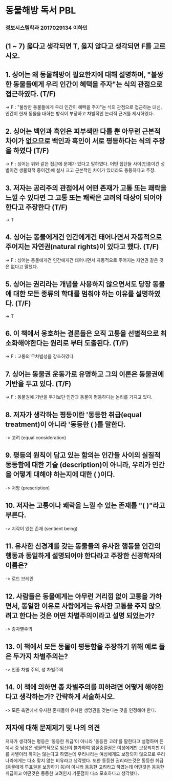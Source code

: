 # 동물해방 독서 PBL

### 정보시스템학과 2017029134 이하민

## (1 ~ 7) 옳다고 생각되면 T, 옳지 않다고 생각되면 F를 고르시오.

## 1. 싱어는 왜 동물해방이 필요한지에 대해 설명하며, "불쌍한 동물들에게 우리 인간이 혜택을 주자"는 식의 관점으로 접근하였다. (T/F)

-> F : "불쌍한 동물들에게 우리 인간이 혜택을 주자"는 식의 관점으로 접근하는 대신, 인간이 현재 동물을 대하는 방식이 부당하고 차별적인 논리적 근거를 제시하였다.

## 2. 싱어는 백인과 흑인은 피부색만 다를 뿐 아무런 근본적 차이가 없으므로 백인과 흑인이 서로 평등하다는 식의 주장을 하였다 (T/F)

-> F : 싱어는 위와 같은 접근에 문제가 있다고 말하였다. 어떤 집단들 사이(인종이건 성별이건 생물학적 종이건)에 설사 크고 근본적인 차이가 있더라도 동등하다고 주장.

## 3. 저자는 공리주의 관점에서 어떤 존재가 고통 또는 쾌락을 느낄 수 있다면 그 고통 또는 쾌락은 고려의 대상이 되어야 한다고 주장한다 (T/F)

-> T

## 4. 싱어는 동물에게건 인간에게건 태어나면서 자동적으로 주어지는 자연권(natural rights)이 있다고 했다. (T/F)

-> F : 싱어는 동물에게건 인간에게건 태어나면서 자동적으로 주어지는 자연권 같은 것은 없다고 말했다.

## 5. 싱어는 권리라는 개념을 사용하지 않으면서도 당장 동물에 대한 모든 종류의 학대를 멈춰야 하는 이유를 설명하였다. (T/F)

-> T

## 6. 이 책에서 옹호하는 결론들은 오직 고통을 선별적으로 최소화해야한다는 원리로 부터 도출된다. (T/F)

-> F : 고통의 무차별성을 강조하였다

## 7. 싱어는 동물권 운동가로 유명하고 그의 이론은 동물권에 기반을 두고 있다. (T/F)

-> F : 동물권에 기반을 두기보단 인간과 동물이 평등하다는 논리를 가지고 있다.

## 8. 저자가 생각하는 평등이란 '동등한 취급(equal treatment)이 아니라 '동등한 (    )를 말한다.

-> 고려 (equal consideration)

## 9. 평등의 원칙이 담고 있는 함의는 인간들 사이의 실질적 동등함에 대한 기술 (description)이 아니라, 우리가 인간을 어떻게 대해야 하는지에 대한 (    )이다.

-> 처방 (prescription)

## 10. 저자는 고통이나 쾌락을 느낄 수 있는 존재를 "(         )"라고 부른다.

-> 지각이 있는 존재 (sentient being)

## 11. 유사한 신경계를 갖는 동물들의 유사한 행동을 인간의 행동과 동일하게 설명되어야 한다라고 주장한 신경학자의 이름은?

-> 로드 브레인

## 12. 사람들은 동물에게는 아무런 거리낌 없이 고통을 가하면서, 동일한 이유로 사람에게는 유사한 고통을 주지 않으려고 한다는 것은 어떤 차별주의이라고 설명 되었는가?

-> 종차별주의

## 13. 이 책에서 모든 동물이 평등함을 주장하기 위해 예로 들은 두가지 차별주의는?

-> 인종 차별 주의, 성 차별주의

## 14. 이 책에 의하면 종 차별주의를 피하려면 어떻게 해야한다고 생각하는가? 간략하게 서술하시오.

-> 모든 측면에서 유사한 존재들이 유사한 생명권을 갖는다는 것을 인정해야 한다.


## 저자에 대해 문제제기 및 나의 의견

저자가 생각하는 평등은 '동등한 취급'이 아니라 '동등한 고려'를 말한다고 설명하며 든 예시 중 남성은 생물학적으로 임신이 불가하여 임실중절권은 여성에게만 보장되지만 이를 차별이라 하지는 않는다고 하였는데 우리나라는 여성에게도 보장되지 않으므로 우리나라에게는 다소 맞지 않는 비유라고 생각했다. 또한 동등한 권리라는것은 동등한 취급 (동물에게 투표권을 보장하기 등)이 아니라 동등한 고려라고 하였는데 어떤것은 동등한 취급이고 어떤것은 동등한 고려인지 기준점이 다소 모호하다고 생각했다. 